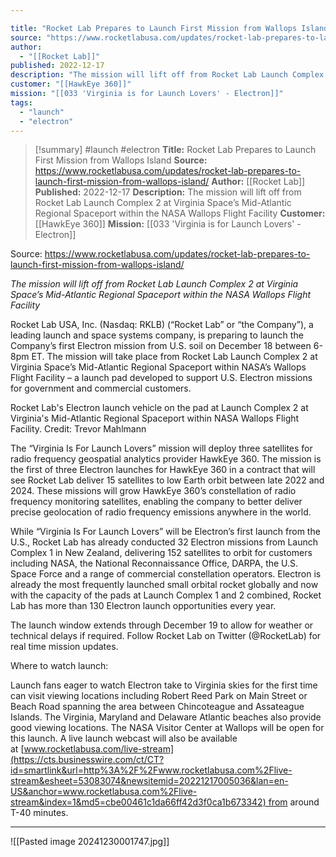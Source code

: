 ```yaml
---

title: "Rocket Lab Prepares to Launch First Mission from Wallops Island "
source: "https://www.rocketlabusa.com/updates/rocket-lab-prepares-to-launch-first-mission-from-wallops-island/"
author:
  - "[[Rocket Lab]]"
published: 2022-12-17
description: "The mission will lift off from Rocket Lab Launch Complex 2 at Virginia Space’s Mid-Atlantic Regional Spaceport within the NASA Wallops Flight Facility"
customer: "[[HawkEye 360]]"
mission: "[[033 'Virginia is for Launch Lovers' - Electron]]"
tags:
  - "launch"
  - "electron"
---
```

>[!summary]
#launch #electron
**Title:** Rocket Lab Prepares to Launch First Mission from Wallops Island 
**Source:** https://www.rocketlabusa.com/updates/rocket-lab-prepares-to-launch-first-mission-from-wallops-island/
**Author:** [[Rocket Lab]]
**Published:** 2022-12-17
**Description:** The mission will lift off from Rocket Lab Launch Complex 2 at Virginia Space’s Mid-Atlantic Regional Spaceport within the NASA Wallops Flight Facility
**Customer:** [[HawkEye 360]]
**Mission:** [[033 'Virginia is for Launch Lovers' - Electron]]

Source: https://www.rocketlabusa.com/updates/rocket-lab-prepares-to-launch-first-mission-from-wallops-island/

*The mission will lift off from Rocket Lab Launch Complex 2 at Virginia Space’s Mid-Atlantic Regional Spaceport within the NASA Wallops Flight Facility*

Rocket Lab USA, Inc. (Nasdaq: RKLB) (“Rocket Lab” or “the Company”), a leading launch and space systems company, is preparing to launch the Company’s first Electron mission from U.S. soil on December 18 between 6-8pm ET. The mission will take place from Rocket Lab Launch Complex 2 at Virginia Space’s Mid-Atlantic Regional Spaceport within NASA’s Wallops Flight Facility – a launch pad developed to support U.S. Electron missions for government and commercial customers.

Rocket Lab's Electron launch vehicle on the pad at Launch Complex 2 at Virginia's Mid-Atlantic Regional Spaceport within NASA Wallops Flight Facility. Credit: Trevor Mahlmann

The “Virginia Is For Launch Lovers” mission will deploy three satellites for radio frequency geospatial analytics provider HawkEye 360. The mission is the first of three Electron launches for HawkEye 360 in a contract that will see Rocket Lab deliver 15 satellites to low Earth orbit between late 2022 and 2024. These missions will grow HawkEye 360’s constellation of radio frequency monitoring satellites, enabling the company to better deliver precise geolocation of radio frequency emissions anywhere in the world.

While “Virginia Is For Launch Lovers” will be Electron’s first launch from the U.S., Rocket Lab has already conducted 32 Electron missions from Launch Complex 1 in New Zealand, delivering 152 satellites to orbit for customers including NASA, the National Reconnaissance Office, DARPA, the U.S. Space Force and a range of commercial constellation operators. Electron is already the most frequently launched small orbital rocket globally and now with the capacity of the pads at Launch Complex 1 and 2 combined, Rocket Lab has more than 130 Electron launch opportunities every year.

The launch window extends through December 19 to allow for weather or technical delays if required. Follow Rocket Lab on Twitter (@RocketLab) for real time mission updates.

Where to watch launch:

Launch fans eager to watch Electron take to Virginia skies for the first time can visit viewing locations including Robert Reed Park on Main Street or Beach Road spanning the area between Chincoteague and Assateague Islands. The Virginia, Maryland and Delaware Atlantic beaches also provide good viewing locations. The NASA Visitor Center at Wallops will be open for this launch. A live launch webcast will also be available at [www.rocketlabusa.com/live-stream](https://cts.businesswire.com/ct/CT?id=smartlink&url=http%3A%2F%2Fwww.rocketlabusa.com%2Flive-stream&esheet=53083074&newsitemid=20221217005036&lan=en-US&anchor=www.rocketlabusa.com%2Flive-stream&index=1&md5=cbe00461c1da66ff42d3f0ca1b673342) from around T-40 minutes.

---

![[Pasted image 20241230001747.jpg]]